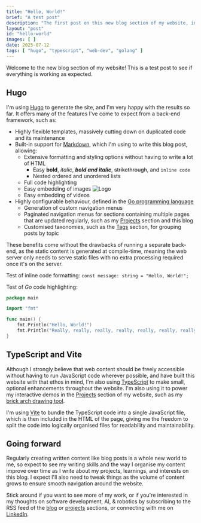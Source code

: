 ```yaml
---
title: "Hello, World!"
brief: "A test post"
description: "The first post on this new blog section of my website, introducing myself and my new Hugo-powered blog."
layout: "post"
id: "hello-world"
images: [ ]
date: 2025-07-12
tags: [ "hugo", "typescript", "web-dev", "golang" ]
---
```


Welcome to the new blog section of my website! This is a test post to see if everything is working as expected.

## Hugo

I'm using [Hugo](https://gohugo.io/) to generate the site, and I'm very happy with the results so far. It offers many of the features I've come to expect from a back-end framework, such as:

- Highly flexible templates, massively cutting down on duplicated code and its maintenance
- Built-in support for [Markdown](https://en.wikipedia.org/wiki/Markdown), which I'm using to write this blog post, allowing:
    - Extensive formatting and styling options without having to write a lot of HTML
        - Easy **bold**, _italic_, _**bold and italic**_, ~~strikethrough~~, and `inline code`
        - Nested ordered and unordered lists
    - Full code highlighting
    - Easy embedding of images ![Logo](/img/blog/2025-07-11-hello-world/00-logo.png)
    - Easy embedding of videos
- Highly configurable behaviour, defined in the [Go programming language](https://go.dev/)
    - Generation of custom navigation menus
    - Paginated navigation menus for sections containing multiple pages that are updated regularly, such as my [Projects](/projects) section and this blog
    - Customised taxonomies, such as the [Tags](/tags) section, for grouping posts by topic

These benefits come without the drawbacks of running a separate back-end, as the static content is generated at compile-time, meaning the web server only needs to serve static files with no extra processing required once it's on the server.

Test of inline code formatting: `const message: string = "Hello, World!";`

Test of _Go_ code highlighting:

```go
package main

import "fmt"

func main() {
    fmt.Println("Hello, World!")
    fmt.Println("Really, really, really, really, really, really, really, really, really long line to test overflow and scrolling.")
}
```

## TypeScript and Vite

Although I strongly believe that web content should be freely accessible without having to run JavaScript code wherever possible, and have built this website with that ethos in mind, I'm also using [TypeScript](https://www.typescriptlang.org/) to make small, optional enhancements throughout the website. I'm also using it to power my interactive demos in the [Projects](/projects/) section of my website, such as my [brick arch drawing tool](projects/brick-arch/).

I'm using [Vite](https://vitejs.dev/) to bundle the TypeScript code into a single JavaScript file, which is then included in the HTML of the page, giving me the freedom to split the code into logically organised files for readability and maintainability.

## Going forward

Regularly creating written content like blog posts is a whole new world to me, so expect to see my writing skills and the way I organise my content improve over time as I write about my projects, learnings, and interests on this blog. I expect I'll also need to tweak things as the volume of content grows to ensure smooth navigation around the website.

Stick around if you want to see more of my work, or if you're interested in my thoughts on software development, AI, &amp; robotics by subscribing to the RSS feed of the [blog](/blog/index.xml) or [projects](/blog/index.xml) sections, or connecting with me on [LinkedIn](https://www.linkedin.com/in/christopher-mead-4765bb182).
